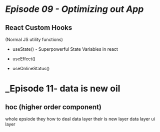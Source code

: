 # _Episode 09 - Optimizing out App_

## React Custom Hooks

(Normal JS utility functions)

- useState() - Superpowerful State Variables in react
- useEffect()

- useOnlineStatus()


# _Episode 11- data is new oil
## hoc (higher order component)
whole epsiode they how to deal data layer 
 their is new layer
 data layer
 ui layer
